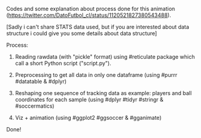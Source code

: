 Codes and some explanation about process done for this animation (https://twitter.com/DatoFutbol_cl/status/1120521827380543488).

[Sadly i can't share STATS data used, but if you are interested about data structure i could give you some details about data structure]

Process:

1) Reading rawdata (with "pickle" format) using #reticulate package which call a short Python script ("script.py").

2) Preprocessing to get all data in only one dataframe (using #purrr #datatable & #dplyr)

3) Reshaping one sequence of tracking data as example: players and ball coordinates for each sample (using #dplyr #tidyr #stringr & #soccermatics)

4) Viz + animation (using #ggplot2 #ggsoccer & #gganimate)

Done!
